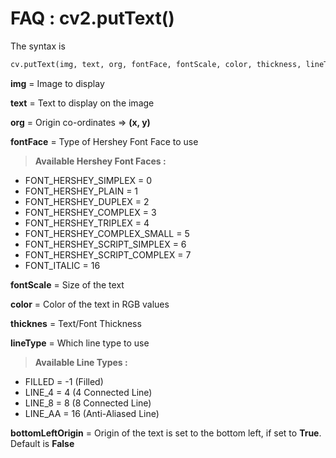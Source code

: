# FAQ : cv2.putText()

The syntax is

```python
cv.putText(img, text, org, fontFace, fontScale, color, thickness, lineType, bottomLeftOrigin)
```

**img** = Image to display

**text** = Text to display on the image

**org** = Origin co-ordinates => **(x, y)**

**fontFace** = Type of Hershey Font Face to use

> **Available Hershey Font Faces :**

- FONT_HERSHEY_SIMPLEX = 0
- FONT_HERSHEY_PLAIN = 1
- FONT_HERSHEY_DUPLEX = 2
- FONT_HERSHEY_COMPLEX = 3
- FONT_HERSHEY_TRIPLEX = 4
- FONT_HERSHEY_COMPLEX_SMALL = 5
- FONT_HERSHEY_SCRIPT_SIMPLEX = 6
- FONT_HERSHEY_SCRIPT_COMPLEX = 7
- FONT_ITALIC = 16

**fontScale** = Size of the text

**color** = Color of the text in RGB values

**thicknes** = Text/Font Thickness

**lineType** = Which line type to use

> **Available Line Types :**

- FILLED = -1 (Filled)
- LINE_4 = 4 (4 Connected Line)
- LINE_8 = 8 (8 Connected Line)
- LINE_AA = 16 (Anti-Aliased Line)

**bottomLeftOrigin** = Origin of the text is set to the bottom left, if set to **True**. Default is **False**
